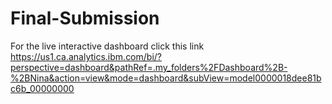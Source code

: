 # Final-Submission

For the live interactive dashboard click this link 
https://us1.ca.analytics.ibm.com/bi/?perspective=dashboard&pathRef=.my_folders%2FDashboard%2B-%2BNina&action=view&mode=dashboard&subView=model0000018dee81bc6b_00000000

